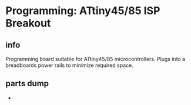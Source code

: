 # Programming: ATtiny45/85 ISP Breakout

## info

Programming board suitable for ATtiny45/85 microcontrollers. Plugs into a breadboards power rails to minimize required space.

## parts dump

-
